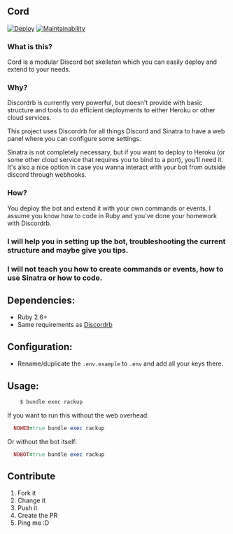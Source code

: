 Cord
--

[![Deploy](https://www.herokucdn.com/deploy/button.svg)](https://heroku.com/deploy?template=https://github.com/rojosinalma/cord/tree/master)
[![Maintainability](https://api.codeclimate.com/v1/badges/5ebae31dbb5232744a4b/maintainability)](https://codeclimate.com/github/rojosinalma/cord/maintainability)

### What is this?

Cord is a modular Discord bot skelleton which you can easily deploy and extend to your needs.

### Why?

Discordrb is currently very powerful, but doesn't provide with basic structure and tools to do efficient deployments to either Heroku or other cloud services.

This project uses Discordrb for all things Discord and Sinatra to have a web panel where you can configure some settings.

Sinatra is not completely necessary, but if you want to deploy to Heroku (or some other cloud service that requires you to bind to a port), you'll need it. It's also a nice option in case you wanna interact with your bot from outside discord through webhooks.

### How?

You deploy the bot and extend it with your own commands or events. I assume you know how to code in Ruby and you've done your homework with Discordrb.

### **I will help you in setting up the bot, troubleshooting the current structure and maybe give you tips.**
### **I will not teach you how to create commands or events, how to use Sinatra or how to code.**

## Dependencies:

  * Ruby 2.6+
  * Same requirements as [Discordrb](https://github.com/meew0/discordrb)

## Configuration:

- Rename/duplicate the `.env.example` to `.env` and add all your keys there.

## Usage:

```bash
    $ bundle exec rackup
```

If you want to run this without the web overhead:

```ruby
  NOWEB=true bundle exec rackup
```

Or without the bot itself:

```ruby
  NOBOT=true bundle exec rackup
```

## Contribute

1. Fork it
2. Change it
3. Push it
4. Create the PR
5. Ping me :D


